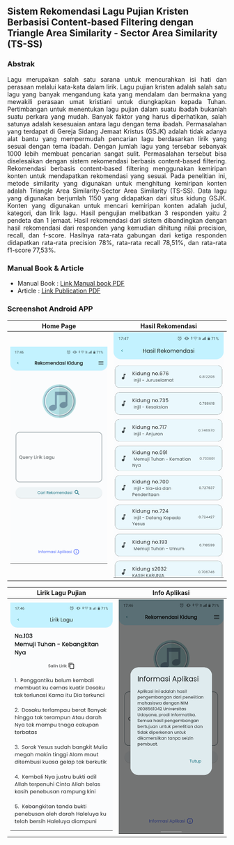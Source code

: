 ## Sistem Rekomendasi Lagu Pujian Kristen Berbasisi Content-based Filtering dengan Triangle Area Similarity - Sector Area Similarity (TS-SS)

### Abstrak

<div style="text-align: justify">
    Lagu merupakan salah satu sarana untuk mencurahkan isi hati dan perasaan melalui kata-kata dalam lirik. Lagu pujian kristen adalah salah satu lagu yang banyak mengandung kata yang mendalam dan bermakna yang mewakili perasaan umat kristiani untuk diungkapkan kepada Tuhan. Pertimbangan untuk menentukan lagu pujian dalam suatu ibadah bukanlah suatu perkara yang mudah. Banyak faktor yang harus diperhatikan, salah satunya adalah kesesuaian antara lagu dengan tema ibadah. Permasalahan yang terdapat di Gereja Sidang Jemaat Kristus (GSJK) adalah tidak adanya alat bantu yang mempermudah pencarian lagu berdasarkan lirik yang sesuai dengan tema ibadah. Dengan jumlah lagu yang tersebar sebanyak 1000 lebih membuat pencarian sangat sulit. Permasalahan tersebut bisa diselesaikan dengan sistem rekomendasi berbasis content-based filtering. Rekomendasi berbasis content-based filtering menggunakan kemiripan konten untuk mendapatkan rekomendasi yang sesuai. Pada penelitian ini, metode similarity yang digunakan untuk menghitung kemiripan konten adalah Triangle Area Similarity-Sector Area Similarity (TS-SS). Data lagu yang digunakan berjumlah 1150 yang didapatkan dari situs kidung GSJK. Konten yang digunakan untuk mencari kemiripan konten adalah judul, kategori, dan lirik lagu. Hasil pengujian melibatkan 3 responden yaitu 2 pendeta dan 1 jemaat. Hasil rekomendasi dari sistem dibandingkan dengan hasil rekomendasi dari responden yang kemudian dihitung nilai precision, recall, dan f-score. Hasilnya rata-rata gabungan dari ketiga responden didapatkan rata-rata precision 78%, rata-rata recall 78,51%, dan rata-rata f1-score 77,53%.

</div>

### Manual Book & Article

- Manual Book : [Link Manual book PDF](https://drive.google.com/file/d/1HMP87ZERXl4bOBYY2FNAW4_GAsBE2naQ/view?usp=sharing)
- Article : [Link Publication PDF](https://drive.google.com/file/d/1PwpWmN8-jcV8fNfawQj59yGVntK15RI1/view?usp=sharing)

### Screenshot Android APP

| Home Page                | Hasil Rekomendasi        |
|--------------------------|--------------------------|
| ![App1](readmeimg/1.png) | ![App1](readmeimg/4.png) |

| Lirik Lagu Pujian        | Info Aplikasi            |
|--------------------------|--------------------------|
| ![App1](readmeimg/2.png) | ![App1](readmeimg/3.png) |